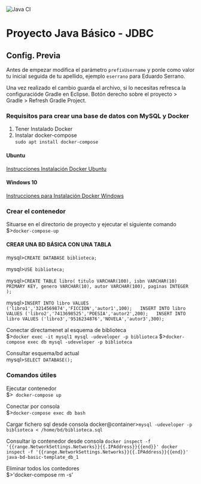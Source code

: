 ![Java CI](../../workflows/Java%20CI/badge.svg)

# Proyecto Java Básico - JDBC 

## Config. Previa

Antes de empezar modifica el par&aacute;metro `prefixUsername` y ponle como valor tu inicial seguida de tu apellido, ejemplo `eserrano` para Eduardo Serrano.

Una vez realizado el cambio guarda el archivo, si lo necesitas refresca la configuraci&oacute;de Gradle en Eclipse. 
Bot&oacute;n derecho sobre el proyecto > Gradle > Refresh Gradle Project.

### Requisitos para crear una base de datos con MySQL y Docker

1. Tener Instalado Docker  
2. Instalar docker-compose  
`sudo apt install docker-compose`

#### Ubuntu  
[Instrucciones Instalación Docker Ubuntu](https://docs.docker.com/engine/install/ubuntu/)  

#### Windows 10  
[Instrucciones para Instalación Docker Windows](https://docs.docker.com/docker-for-windows/install/)

### Crear el contenedor

Situarse en el directorio de proyecto y ejecutar el siguiente comando  
$>`docker-compose-up`


#### CREAR UNA BD BÁSICA CON UNA TABLA

mysql>`CREATE DATABASE biblioteca;`

mysql>`USE biblioteca;`

mysql>`CREATE TABLE libro(
titulo VARCHAR(100),
isbn VARCHAR(10) PRIMARY KEY,
genero VARCHAR(10),
autor VARCHAR(100),
paginas INTEGER
);`

mysql>`
INSERT INTO libro VALUES ('libro1','3214569874','FICCION','autor1',100);  
INSERT INTO libro VALUES ('libro2','7413698525','POESIA','autor2',200);  
INSERT INTO libro VALUES ('libro3','9516234876','NOVELA','autor3',300);
`

Conectar directamenet al esquema de biblioteca  
$>`docker exec -it mysql1 mysql -udeveloper -p biblioteca`
$>`docker-compose exec db mysql -udeveloper -p biblioteca`

Consultar esquema/bd actual  
mysql>`SELECT DATABASE();`

### Comandos útiles  

Ejecutar contenedor  
$>` docker-compose up`

Conectar por consola  
$>`docker-compose exec db bash`

Cargar fichero sql desde consola
docker@container>`mysql -udeveloper -p biblioteca < /home/bd/biblioteca.sql`

Consultar ip contenedor desde consola
`docker inspect -f '{{range.NetworkSettings.Networks}}{{.IPAddress}}{{end}}' docker inspect -f '{{range.NetworkSettings.Networks}}{{.IPAddress}}{{end}}' java-bd-basic-template_db_1`

Eliminar todos los contedores  
$>'docker-compose  rm -s'